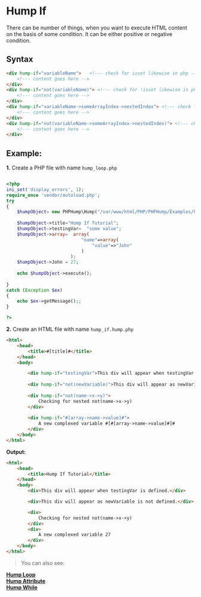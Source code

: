 # Hump If #
There can be number of things, when you want to execute HTML content on the basis of some condition. It can be either positive or negative condition.


## Syntax ##
```html
<div hump-if="variableName">   <!--- check for isset likewise in php -->
    <!--- content goes here -->
</div>
<div hump-if="not(variableName)"> <!--- check for !isset likewise in php -->
    <!--- content goes here -->
</div>
<div hump-if="variableName->someArrayIndex->nestedIndex"> <!--- check for isset($variableName['someArrayIndex']['nestedIndex']) likewise in php -->
    <!--- content goes here -->
</div>
<div hump-if="not(variableName->someArrayIndex->nestedIndex)"> <!--- check for !isset($variableName['someArrayIndex']['nestedIndex']) likewise in php -->
    <!--- content goes here -->
</div>
```

## Example: ##
**1.** Create a PHP file with name `hump_loop.php`

```php

<?php
ini_set('display_errors', 1);
require_once 'vendor/autoload.php';  
try
{
    $humpObject= new PHPHump\Hump("/var/www/html/PHP/PHPHump/Examples/hump_if.hump.php");
    
    $humpObject->title="Hump If Tutorial";
    $humpObject->testingVar=  "some value";
    $humpObject->array=  array(
                            "name"=>array(
                                "value"=>"John"
                            )
                        );
    $humpObject->John = 27;
    
    echo $humpObject->execute();
    
} 
catch (Exception $ex) 
{
    echo $ex->getMessage();;
}

?>
```


**2.** Create an HTML file with name `hump_if.hump.php`
```HTML
<html>
    <head>
        <title>#[title]#</title>
    </head>
    <body>

        <div hump-if="testingVar">This div will appear when testingVar is defined.</div>
        
        <div hump-if="not(newVariable)">This div will appear as newVariable is not defined.</div>
        
        <div hump-if="not(name->x->y)">
            Checking for nested not(name->x->y)
        </div>
        
        <div hump-if="#[array->name->value]#">
            A new complexed variable #[#[array->name->value]#]#
        </div>
    </body>
</html>
```

**Output:**

```HTML
<html>
    <head>
        <title>Hump If Tutorial</title>
    </head>
    <body>
        <div>This div will appear when testingVar is defined.</div>

        <div>This div will appear as newVariable is not defined.</div>

        <div>
            Checking for nested not(name->x->y)
        </div>
        <div>
            A new complexed variable 27
        </div>
    </body>
</html>
```
> You can also see:

[**Hump Loop**](https://github.com/Sahil-Gulati/PHPHump/blob/master/GuideMDs/HumpLoop.md)<br/>
[**Hump Attribute**](https://github.com/Sahil-Gulati/PHPHump/blob/master/GuideMDs/HumpAttribute.md)<br/>
[**Hump While**](https://github.com/Sahil-Gulati/PHPHump/blob/master/GuideMDs/HumpWhile.md)
